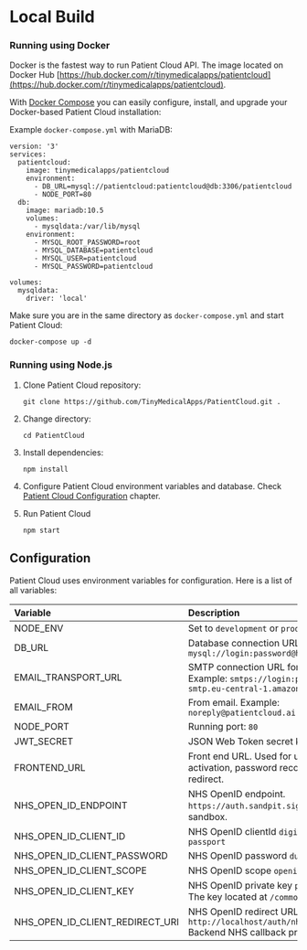 # Local Build

### Running using Docker

Docker is the fastest way to run Patient Cloud API. The image located on Docker Hub [https://hub.docker.com/r/tinymedicalapps/patientcloud](https://hub.docker.com/r/tinymedicalapps/patientcloud).

With [Docker Compose](https://docs.docker.com/compose/install/) you can easily configure, install, and upgrade your Docker-based Patient Cloud installation:

Example `docker-compose.yml` with MariaDB:

```text
version: '3'
services:
  patientcloud:
    image: tinymedicalapps/patientcloud
    environment:
      - DB_URL=mysql://patientcloud:patientcloud@db:3306/patientcloud
      - NODE_PORT=80
  db:
    image: mariadb:10.5
    volumes:
      - mysqldata:/var/lib/mysql
    environment:
      - MYSQL_ROOT_PASSWORD=root
      - MYSQL_DATABASE=patientcloud
      - MYSQL_USER=patientcloud
      - MYSQL_PASSWORD=patientcloud

volumes:
  mysqldata:
    driver: 'local'
```

Make sure you are in the same directory as `docker-compose.yml` and start Patient Cloud:

```text
docker-compose up -d
```

### Running using Node.js

1. Clone Patient Cloud repository:

   ```text
   git clone https://github.com/TinyMedicalApps/PatientCloud.git .
   ```

2. Change directory:

   ```text
   cd PatientCloud
   ```

3. Install dependencies:

   ```text
   npm install
   ```

4. Configure Patient Cloud environment variables and database. Check [Patient Cloud Configuration](./#configuration) chapter.
5. Run Patient Cloud

   ```text
   npm start
   ```

## Configuration

Patient Cloud uses environment variables for configuration. Here is a list of all variables:

| Variable | Description |
| :--- | :--- |
| NODE\_ENV | Set to `development` or `production` |
| DB\_URL | Database connection URL. Example: `mysql://login:password@host:3306/dbname` |
| EMAIL\_TRANSPORT\_URL | SMTP connection URL for sending mails. Example: `smtps://login:password@email-smtp.eu-central-1.amazonaws.com` |
| EMAIL\_FROM | From email. Example: `noreply@patientcloud.ai` |
| NODE\_PORT | Running port: `80` |
| JWT\_SECRET | JSON Web Token secret key string. |
| FRONTEND\_URL | Front end URL. Used for user registration activation, password recovery and oAuth redirect. |
| NHS\_OPEN\_ID\_ENDPOINT | NHS OpenID endpoint. `https://auth.sandpit.signin.nhs.uk` for sandbox. |
| NHS\_OPEN\_ID\_CLIENT\_ID | NHS OpenID clientId `digital-health-passport` |
| NHS\_OPEN\_ID\_CLIENT\_PASSWORD | NHS OpenID password `dummy` |
| NHS\_OPEN\_ID\_CLIENT\_SCOPE | NHS OpenID scope `openid profile` |
| NHS\_OPEN\_ID\_CLIENT\_KEY | NHS OpenID private key `private_key.pem` The key located at `/common/keys` directory |
| NHS\_OPEN\_ID\_CLIENT\_REDIRECT\_URI | NHS OpenID redirect URL `http://localhost/auth/nhs-callback` Backend NHS callback process endpoint. |
